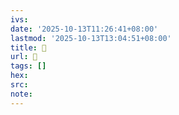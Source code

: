 ```yaml
---
ivs:
date: '2025-10-13T11:26:41+08:00'
lastmod: '2025-10-13T13:04:51+08:00'
title: 󰒥
url: 󰒥
tags: []
hex: 
src:
note:
---
```

